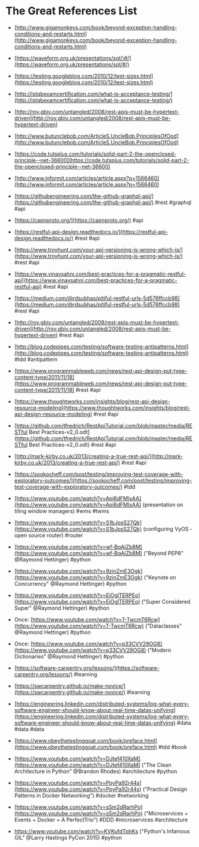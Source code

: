 # The Great References List

* [http://www.gigamonkeys.com/book/beyond-exception-handling-conditions-and-restarts.html](http://www.gigamonkeys.com/book/beyond-exception-handling-conditions-and-restarts.html)
* [https://waveform.org.uk/presentations/sql/\#/](https://waveform.org.uk/presentations/sql/#/)
* [https://testing.googleblog.com/2010/12/test-sizes.html](https://testing.googleblog.com/2010/12/test-sizes.html)

* [http://istqbexamcertification.com/what-is-acceptance-testing/](http://istqbexamcertification.com/what-is-acceptance-testing/)

* [http://roy.gbiv.com/untangled/2008/rest-apis-must-be-hypertext-driven](http://roy.gbiv.com/untangled/2008/rest-apis-must-be-hypertext-driven)

* [http://www.butunclebob.com/ArticleS.UncleBob.PrinciplesOfOod](http://www.butunclebob.com/ArticleS.UncleBob.PrinciplesOfOod)

* [https://code.tutsplus.com/tutorials/solid-part-2-the-openclosed-principle--net-36600](https://code.tutsplus.com/tutorials/solid-part-2-the-openclosed-principle--net-36600)

* [http://www.informit.com/articles/article.aspx?p=1566460](http://www.informit.com/articles/article.aspx?p=1566460)

* [https://githubengineering.com/the-github-graphql-api/](https://githubengineering.com/the-github-graphql-api/) \#rest \#graphql \#api

* [https://capnproto.org/](https://capnproto.org/) \#api

* [https://restful-api-design.readthedocs.io/](https://restful-api-design.readthedocs.io/) \#rest \#api

* [https://www.troyhunt.com/your-api-versioning-is-wrong-which-is/](https://www.troyhunt.com/your-api-versioning-is-wrong-which-is/) \#rest \#api

* [https://www.vinaysahni.com/best-practices-for-a-pragmatic-restful-api](https://www.vinaysahni.com/best-practices-for-a-pragmatic-restful-api) \#rest \#api

* [https://medium.com/@rdsubhas/pitiful-restful-urls-5d576ffccb98](https://medium.com/@rdsubhas/pitiful-restful-urls-5d576ffccb98) \#rest \#api

* [http://roy.gbiv.com/untangled/2008/rest-apis-must-be-hypertext-driven](http://roy.gbiv.com/untangled/2008/rest-apis-must-be-hypertext-driven) \#rest \#api

* [http://blog.codepipes.com/testing/software-testing-antipatterns.html](http://blog.codepipes.com/testing/software-testing-antipatterns.html) \#tdd \#antipattern

* [https://www.programmableweb.com/news/rest-api-design-put-type-content-type/2011/11/18](https://www.programmableweb.com/news/rest-api-design-put-type-content-type/2011/11/18) \#rest \#api

* [https://www.thoughtworks.com/insights/blog/rest-api-design-resource-modeling](https://www.thoughtworks.com/insights/blog/rest-api-design-resource-modeling) \#rest \#api

* [https://github.com/tfredrich/RestApiTutorial.com/blob/master/media/RESTful Best Practices-v2\_0.odt](https://github.com/tfredrich/RestApiTutorial.com/blob/master/media/RESTful Best Practices-v2_0.odt) \#rest \#api

* [http://mark-kirby.co.uk/2013/creating-a-true-rest-api/](http://mark-kirby.co.uk/2013/creating-a-true-rest-api/) \#rest \#api

* [https://sookocheff.com/post/testing/improving-test-coverage-with-exploratory-outcomes/](https://sookocheff.com/post/testing/improving-test-coverage-with-exploratory-outcomes/) \#tdd

* [https://www.youtube.com/watch?v=Api6dFMlxAA](https://www.youtube.com/watch?v=Api6dFMlxAA) \(presentation on tiling window managers\) \#wms \#twms

* [https://www.youtube.com/watch?v=S1bJpsS27Qk](https://www.youtube.com/watch?v=S1bJpsS27Qk) \(configuring VyOS - open source router\) \#router

* [https://www.youtube.com/watch?v=wf-BqAjZb8M](https://www.youtube.com/watch?v=wf-BqAjZb8M) \("Beyond PEP8" @Raymond Hettinger\) \#python

* [https://www.youtube.com/watch?v=9zinZmE3Ogk](https://www.youtube.com/watch?v=9zinZmE3Ogk) \("Keynote on Concurrency" @Raymond Hettinger\) \#python

* [https://www.youtube.com/watch?v=EiOglTERPEo](https://www.youtube.com/watch?v=EiOglTERPEo) \("Super Considered Super" @Raymond Hettinger\) \#python

* Once: [https://www.youtube.com/watch?v=T-TwcmT6Rcw](https://www.youtube.com/watch?v=T-TwcmT6Rcw) \("Dataclasses" @Raymond Hettinger\) \#python

* Once: [https://www.youtube.com/watch?v=p33CVV29OG8](https://www.youtube.com/watch?v=p33CVV29OG8) \("Modern Dictionaries" @Raymond Hettinger\) \#python

* [https://software-carpentry.org/lessons/](https://software-carpentry.org/lessons/) \#learning

* [https://swcarpentry.github.io/make-novice/](https://swcarpentry.github.io/make-novice/) \#learning

* [https://engineering.linkedin.com/distributed-systems/log-what-every-software-engineer-should-know-about-real-time-datas-unifying](https://engineering.linkedin.com/distributed-systems/log-what-every-software-engineer-should-know-about-real-time-datas-unifying) \#data \#data \#data

* [https://www.obeythetestinggoat.com/book/preface.html](https://www.obeythetestinggoat.com/book/preface.html) \#tdd \#book

* [https://www.youtube.com/watch?v=DJtef410XaM](https://www.youtube.com/watch?v=DJtef410XaM) \("The Clean Architecture in Python" @Brandon Rhodes\) \#architecture \#python

* [https://www.youtube.com/watch?v=PpyPa92r44s](https://www.youtube.com/watch?v=PpyPa92r44s) \("Practical Design Patterns in Docker Networking"\) \#docker \#networking

* [https://www.youtube.com/watch?v=sSm2dRarhPo](https://www.youtube.com/watch?v=sSm2dRarhPo) \("Microservices + Events + Docker = A PerfectTrio"\) \#DDD \#microservices \#architecture

* https://www.youtube.com/watch?v=KVKufdTphKs \("Python's Infamous GIL" @Larry Hastings PyCon 2015\) \#python



